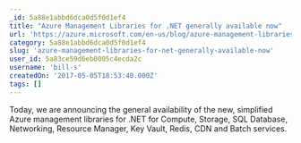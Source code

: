 ```yaml
---
_id: 5a88e1abbd6dca0d5f0d1ef4
title: "Azure Management Libraries for .NET generally available now"
url: 'https://azure.microsoft.com/en-us/blog/azure-management-libraries-for-net-generally-available-now/'
category: 5a88e1abbd6dca0d5f0d1ef4
slug: 'azure-management-libraries-for-net-generally-available-now'
user_id: 5a83ce59d6eb0005c4ecda2c
username: 'bill-s'
createdOn: '2017-05-05T18:53:40.000Z'
tags: []
---
```


Today, we are announcing the general availability of the new, simplified Azure management libraries for .NET for Compute, Storage, SQL Database, Networking, Resource Manager, Key Vault, Redis, CDN and Batch services.
